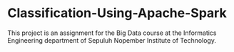# Classification-Using-Apache-Spark
This project is an assignment for the Big Data course at the Informatics Engineering department of Sepuluh Nopember Institute of Technology.
